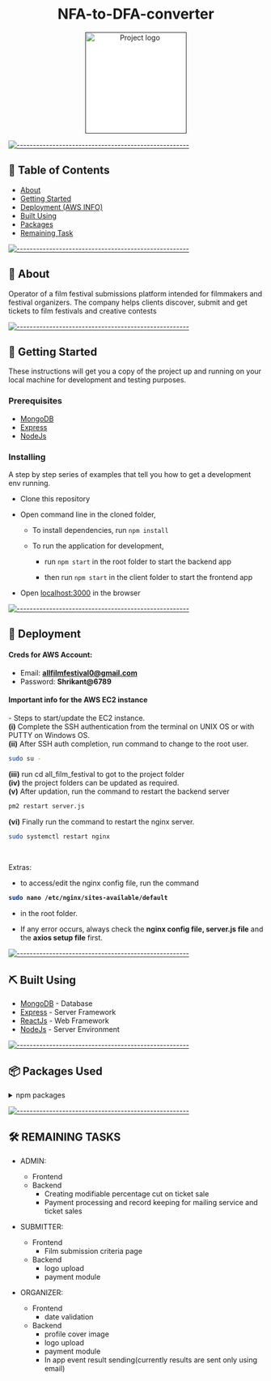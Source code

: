 <h1 align="center">NFA-to-DFA-converter</h1>

<p align="center">
  <a href="" rel="noopener">
<!--  <img width=200px src="client\src\components\Naviga/tionBar\image3.png" background='white' alt="Project logo" style='background-color: white'></a> -->
 <img width=200px src="client\src\components\NavigationBar\image.png" background='white' alt="Project logo" style='background-color: white'></a>
</p>


[![-----------------------------------------------------](https://raw.githubusercontent.com/andreasbm/readme/master/assets/lines/colored.png)](#-table-of-contents)

## 📝 Table of Contents

- [About](#about)
- [Getting Started](#getting_started)
- [Deployment (AWS INFO)](#deployment)
- [Built Using](#built_using)
- [Packages](#packages)
- [Remaining Task](#remainingtasks)
<!-- - [Authors](#authors)
- [Acknowledgments](#acknowledgement) -->


[![-----------------------------------------------------](https://raw.githubusercontent.com/andreasbm/readme/master/assets/lines/colored.png)](#-about-a-name--abouta)

## 🧐 About <a name = "about"></a>

Operator of a film festival submissions platform intended for filmmakers and festival organizers. 
The company helps clients discover, submit and get tickets to film festivals and creative contests
<br> 


[![-----------------------------------------------------](https://raw.githubusercontent.com/andreasbm/readme/master/assets/lines/colored.png)](#-getting-started-a-name--getting_starteda)

## 🏁 Getting Started <a name = "getting_started"></a>

These instructions will get you a copy of the project up and running on your local machine for development and testing purposes.

### Prerequisites

- [MongoDB](https://www.mongodb.com/)
- [Express](https://expressjs.com/)
- [NodeJs](https://nodejs.org/en/)


### Installing

A step by step series of examples that tell you how to get a development env running.

- Clone this repository
- Open command line in the cloned folder,
  
  - To install dependencies, run `npm install`
  
  - To run the application for development,
    - run `npm start` in the root folder to start the backend app
    
    - then run `npm start` in the client folder to start the frontend app

- Open [localhost:3000](localhost:3000) in the browser


[![-----------------------------------------------------](https://raw.githubusercontent.com/andreasbm/readme/master/assets/lines/colored.png)](#-running-the-tests-a-name--testsa)

## 🚀 Deployment <a name = "deployment"></a>

#### Creds for AWS Account: ####
- Email: <b >allfilmfestival0@gmail.com</b><br>
- Password: <b>Shrikant@6789</b>

#### Important info for the AWS EC2 instance ####

<div>
- Steps to start/update the EC2 instance.<br>
<b>(i)</b> Complete the SSH authentication from the terminal on UNIX OS or with PUTTY on Windows OS.</br>
<b>(ii)</b> After SSH auth completion, run command to change to the root user.</br>

```bash
sudo su -
``` 
<b>(iii)</b> run cd all_film_festival to got to the project folder</br>
<b>(iv)</b> the project folders can be updated as required.</br>
<b>(v)</b> After updation, run the command to restart the backend server</br>

```bash
pm2 restart server.js
``` 
<b>(vi)</b> Finally run the command to restart the nginx server.</br>

```bash
sudo systemctl restart nginx
``` 
</div>
</br>
  
  Extras:
- <p>to access/edit the nginx config file, run the command <b>
```bash
sudo nano /etc/nginx/sites-available/default
``` 
- </b> in the root folder.</p>
- <p>If any error occurs, always check the <b>nginx config file, server.js file</b> and the <b>axios setup file</b> first.</p>



[![-----------------------------------------------------](https://raw.githubusercontent.com/andreasbm/readme/master/assets/lines/colored.png)](#-built-using-a-name--built_usinga)

## ⛏️ Built Using <a name = "built_using"></a>

- [MongoDB](https://www.mongodb.com/) - Database
- [Express](https://expressjs.com/) - Server Framework
- [ReactJs](https://reactjs.org/) - Web Framework
- [NodeJs](https://nodejs.org/en/) - Server Environment


[![-----------------------------------------------------](https://raw.githubusercontent.com/andreasbm/readme/master/assets/lines/colored.png)](#-authors-a-name--authorsa)

## 📦 Packages Used <a name = "packages"></a>

<details>
<summary>npm packages</summary>
<br/>

| Frontend | Backend |
|:--------|:------|
| `aws-sdk`@`2.939.0` | `@hookform/resolvers`@`2.6.0` |
| `bcryptjs`@`2.4.3` | `@material-ui/core`@`4.12.2` |
| `cookie-parser`@`1.4.5` | `@material-ui/icons`@`4.11.2` |
| `cors`@`2.8.5` | `@material-ui/lab`@`4.0.0-alpha.60` |
| `dotenv`@`10.0.0` | `@reduxjs/toolkit`@`1.6.0` |
| `express`@`4.17.1` | `@testing-library/jest-dom`@`5.14.1` |
| `generate-password`@`1.6.1` | `@testing-library/react`@`11.2.7` |
| `joi`@`17.4.0` | `@testing-library/user-event`@`12.8.3` |
| `jsonwebtoken@`8.5.1` | `axios`@`0.21.1` |
| `mongoose-slug-generator`@`1.0.4` | `bootstrap`@`4.6.0` |
| `mongoose-slug-updater`@`3.3.0` | `create-react-class`@`15.7.0` |
| `mongoose-type-phone`@`1.0.1` | `dateformat`@`4.6.3` |
| `mongoose`@`5.13.2` | `fetch`@`1.1.0` |
| `multer-s3-transform`@`2.10.3` | `jquery`@`3.6.0` |
| `multer-s3`@`2.9.0` | `react-bootstrap-date-picker`@`5.1.0` |
| `multer`@`1.4.2` | `react-bootstrap`@`1.6.1` |
| `nodemailer`@`6.6.3` | `react-chartjs-2`@`3.0.4` |
| `nodemon`@`2.0.9` | `react-datepicker`@`4.2.0` |
| `passport-jwt`@`4.0.0` | `react-dom`@`17.0.2` |
| `passport`@`0.4.1` | `react-hook-form`@`7.9.0` |
| `razorpay`@`2.0.6` | `react-icons`@`4.2.0` |
| `react-phone-input-2`@`2.14.0` | `react-phone-input-2`@`2.7.1` |
| `react-rating-stars-component`@`2.2.0` | `react-phone-number-input`@`3.1.25` |
| `sharp`@`0.28.3` | `react-rating-stars-component`@`2.2.0` |
| `shortid`@`2.2.16` | `react-redux-loading-bar`@`5.0.0` |
| | `react-redux`@`7.2.4`
| | `react-router-dom`@`5.2.0`
| | `react-scripts`@`4.0.3`
| | `react-top-loading-bar`@`2.0.1`
| | `react`@`17.0.2`
| | `redux-devtools-extension`@`2.13.9`
| | `redux`@`4.1.0`
| | `web-vitals`@`1.1.2`
| | `xlsx`@`0.17.0`
| | `yup`@`0.32.9`

</details>


[![-----------------------------------------------------](https://raw.githubusercontent.com/andreasbm/readme/master/assets/lines/colored.png)](#-authors-a-name--authorsa)
<!-- 

## ✍️ Authors <a name = "authors"></a>

- [@kylelobo](https://github.com/kylelobo) - Idea & Initial work

See also the list of [contributors](https://github.com/kylelobo/The-Documentation-Compendium/contributors) who participated in this project.


[![-----------------------------------------------------](https://raw.githubusercontent.com/andreasbm/readme/master/assets/lines/colored.png)](#-acknowledgements-a-name--acknowledgementa)

## 🎉 Acknowledgements <a name = "acknowledgement"></a>

- Hat tip to anyone whose code was used
- Inspiration
- References
 -->

## 🛠️ REMAINING TASKS <a name = "remainingtasks"></a>
  - ADMIN:
    - Frontend
    - Backend
        - Creating modifiable percentage cut on ticket sale
        - Payment processing and record keeping for mailing service and ticket sales
  - SUBMITTER:
    - Frontend
      - Film submission criteria page
    - Backend
      - logo upload
      - payment module

  - ORGANIZER:
    - Frontend
      - date validation
    - Backend
      - profile cover image
      - logo upload
      - payment module
      - In app event result sending(currently results are sent only using email)

